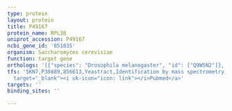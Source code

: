 ```yaml
---
type: protein
layout: protein
title: P49167
protein_name: RPL38
uniprot_accession: P49167
ncbi_gene_id: '851035'
organism: Saccharomyces cerevisiae
function: target gene
orthologs: '[{"species": "Drosophila melanogaster", "id": ["Q9W5N2"]}, {"species": "Caenorhabditis elegans", "id": ["O17570"]}, {"species": "Homo sapiens", "id": ["<a href=\"/protein/p63173\">P63173</a>"]}, {"species": "Mus musculus", "id": ["Q9JJI8"]}, {"species": "Rattus norvegicus", "id": ["D4A862", "D3ZW57", "D4AD70", "P63174", "D3ZZH2"]}]'
tfs: 'SKN7,P38889,856613,Yeastract,Identification by mass spectrometry,&ensp;<a href="https://www.ncbi.nlm.nih.gov/pubmed/?term=27373166%5Buid%5D+OR+24170807%5Buid%5D"
  target="_blank"><i uk-icon="icon: link"></i>Pubmed</a>'
targets: ''
binding_sites: ''

---
```

